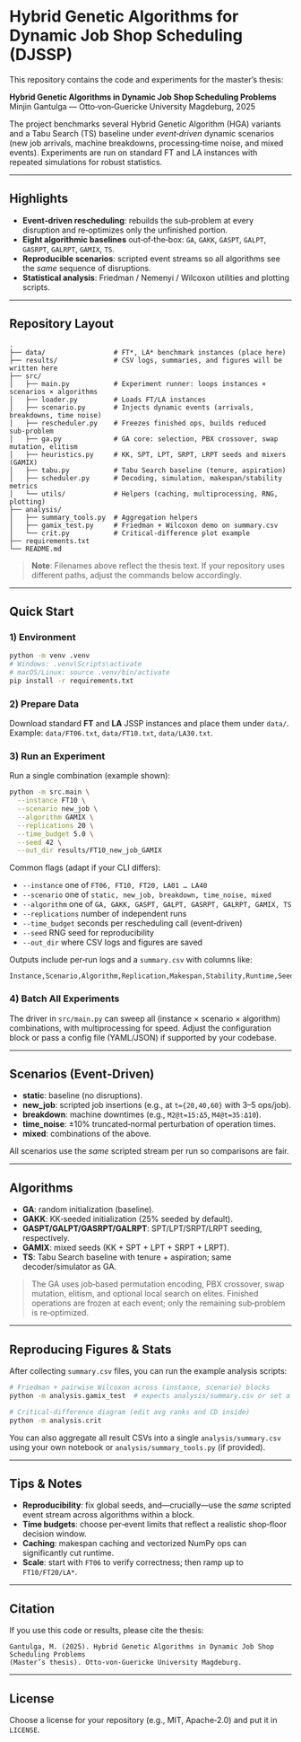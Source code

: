 # Hybrid Genetic Algorithms for Dynamic Job Shop Scheduling (DJSSP)

This repository contains the code and experiments for the master’s thesis:

**Hybrid Genetic Algorithms in Dynamic Job Shop Scheduling Problems**  
Minjin Gantulga — Otto‑von‑Guericke University Magdeburg, 2025

The project benchmarks several Hybrid Genetic Algorithm (HGA) variants and a Tabu Search (TS) baseline under *event‑driven* dynamic scenarios (new job arrivals, machine breakdowns, processing‑time noise, and mixed events). Experiments are run on standard FT and LA instances with repeated simulations for robust statistics.

---

## Highlights
- **Event‑driven rescheduling**: rebuilds the sub‑problem at every disruption and re‑optimizes only the unfinished portion.
- **Eight algorithmic baselines** out‑of‑the‑box: `GA`, `GAKK`, `GASPT`, `GALPT`, `GASRPT`, `GALRPT`, `GAMIX`, `TS`.
- **Reproducible scenarios**: scripted event streams so all algorithms see the *same* sequence of disruptions.
- **Statistical analysis**: Friedman / Nemenyi / Wilcoxon utilities and plotting scripts.

---

## Repository Layout
```
.
├── data/                 # FT*, LA* benchmark instances (place here)
├── results/              # CSV logs, summaries, and figures will be written here
├── src/
│   ├── main.py           # Experiment runner: loops instances × scenarios × algorithms
│   ├── loader.py         # Loads FT/LA instances
│   ├── scenario.py       # Injects dynamic events (arrivals, breakdowns, time noise)
│   ├── rescheduler.py    # Freezes finished ops, builds reduced sub‑problem
│   ├── ga.py             # GA core: selection, PBX crossover, swap mutation, elitism
│   ├── heuristics.py     # KK, SPT, LPT, SRPT, LRPT seeds and mixers (GAMIX)
│   ├── tabu.py           # Tabu Search baseline (tenure, aspiration)
│   ├── scheduler.py      # Decoding, simulation, makespan/stability metrics
│   └── utils/            # Helpers (caching, multiprocessing, RNG, plotting)
├── analysis/
│   ├── summary_tools.py  # Aggregation helpers
│   ├── gamix_test.py     # Friedman + Wilcoxon demo on summary.csv
│   └── crit.py           # Critical‑difference plot example
├── requirements.txt
└── README.md
```

> **Note**: Filenames above reflect the thesis text. If your repository uses different paths, adjust the commands below accordingly.

---

## Quick Start

### 1) Environment
```bash
python -m venv .venv
# Windows: .venv\Scripts\activate
# macOS/Linux: source .venv/bin/activate
pip install -r requirements.txt
```

### 2) Prepare Data
Download standard **FT** and **LA** JSSP instances and place them under `data/`.  
Example: `data/FT06.txt`, `data/FT10.txt`, `data/LA30.txt`.

### 3) Run an Experiment
Run a single combination (example shown):
```bash
python -m src.main \
  --instance FT10 \
  --scenario new_job \
  --algorithm GAMIX \
  --replications 20 \
  --time_budget 5.0 \
  --seed 42 \
  --out_dir results/FT10_new_job_GAMIX
```
Common flags (adapt if your CLI differs):
- `--instance` one of `FT06, FT10, FT20, LA01 … LA40`
- `--scenario` one of `static, new_job, breakdown, time_noise, mixed`
- `--algorithm` one of `GA, GAKK, GASPT, GALPT, GASRPT, GALRPT, GAMIX, TS`
- `--replications` number of independent runs
- `--time_budget` seconds per rescheduling call (event‑driven)
- `--seed` RNG seed for reproducibility
- `--out_dir` where CSV logs and figures are saved

Outputs include per‑run logs and a `summary.csv` with columns like:
```
Instance,Scenario,Algorithm,Replication,Makespan,Stability,Runtime,Seed
```

### 4) Batch All Experiments
The driver in `src/main.py` can sweep all (instance × scenario × algorithm) combinations, with multiprocessing for speed. Adjust the configuration block or pass a config file (YAML/JSON) if supported by your codebase.

---

## Scenarios (Event‑Driven)

- **static**: baseline (no disruptions).  
- **new_job**: scripted job insertions (e.g., at `t={20,40,60}` with 3–5 ops/job).  
- **breakdown**: machine downtimes (e.g., `M2@t=15:Δ5`, `M4@t=35:Δ10`).  
- **time_noise**: ±10% truncated‑normal perturbation of operation times.  
- **mixed**: combinations of the above.

All scenarios use the *same* scripted stream per run so comparisons are fair.

---

## Algorithms

- **GA**: random initialization (baseline).  
- **GAKK**: KK‑seeded initialization (25% seeded by default).  
- **GASPT/GALPT/GASRPT/GALRPT**: SPT/LPT/SRPT/LRPT seeding, respectively.  
- **GAMIX**: mixed seeds (KK + SPT + LPT + SRPT + LRPT).  
- **TS**: Tabu Search baseline with tenure + aspiration; same decoder/simulator as GA.

> The GA uses job‑based permutation encoding, PBX crossover, swap mutation, elitism, and optional local search on elites. Finished operations are frozen at each event; only the remaining sub‑problem is re‑optimized.

---

## Reproducing Figures & Stats

After collecting `summary.csv` files, you can run the example analysis scripts:
```bash
# Friedman + pairwise Wilcoxon across (instance, scenario) blocks
python -m analysis.gamix_test  # expects analysis/summary.csv or set a path inside

# Critical‑difference diagram (edit avg ranks and CD inside)
python -m analysis.crit
```

You can also aggregate all result CSVs into a single `analysis/summary.csv` using your own notebook or `analysis/summary_tools.py` (if provided).

---

## Tips & Notes
- **Reproducibility**: fix global seeds, and—crucially—use the *same* scripted event stream across algorithms within a block.
- **Time budgets**: choose per‑event limits that reflect a realistic shop‑floor decision window.
- **Caching**: makespan caching and vectorized NumPy ops can significantly cut runtime.
- **Scale**: start with `FT06` to verify correctness; then ramp up to `FT10/FT20/LA*`.

---

## Citation
If you use this code or results, please cite the thesis:
```
Gantulga, M. (2025). Hybrid Genetic Algorithms in Dynamic Job Shop Scheduling Problems
(Master’s thesis). Otto‑von‑Guericke University Magdeburg.
```

---

## License
Choose a license for your repository (e.g., MIT, Apache‑2.0) and put it in `LICENSE`.
